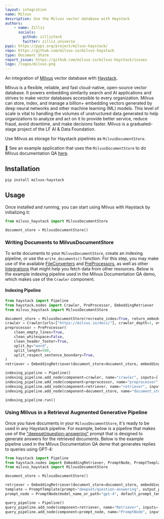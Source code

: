 ```yaml
---
layout: integration
name: Milvus
description: Use the Milvus vector database with Haystack
authors:
    - name: Zilliz 
      socials:
        github: zilliztech
        twitter: zilliz_universe
pypi: https://pypi.org/project/milvus-haystack/
repo: https://github.com/milvus-io/milvus-haystack
type: Document Store
report_issue: https://github.com/milvus-io/milvus-haystack/issues
logo: /logos/milvus.png
---
```


An integration of [Milvus](https://milvus.io/) vector database with [Haystack](https://haystack.deepset.ai/).

Milvus is a flexible, reliable, and fast cloud-native, open-source vector database. It powers embedding similarity search and AI applications and strives to make vector databases accessible to every organization. Milvus can store, index, and manage a billion+ embedding vectors generated by deep neural networks and other machine learning (ML) models. This level of scale is vital to handling the volumes of unstructured data generated to help organizations to analyze and act on it to provide better service, reduce fraud, avoid downtime, and make decisions faster.
Milvus is a graduated-stage project of the LF AI & Data Foundation.

Use Milvus as storage for Haystack pipelines as `MilvusDocumentStore`.

🚀 See an example application that uses the `MilvusDocumentStore` to do Milvus documentation QA [here](https://github.com/TuanaCelik/milvus-documentation-qa).

## Installation

```bash
pip install milvus-haystack
```

## Usage

Once installed and running, you can start using Milvus with Haystack by initializing it: 

```python
from milvus_haystack import MilvusDocumentStore

document_store = MilvusDocumentStore()
```

### Writing Documents to MilvusDocumentStore

To write documents to your `MilvusDocumentStore`, create an indexing pipeline, or use the `write_documents()` function.
For this step, you may make use of the available [FileConverters](https://docs.haystack.deepset.ai/v1.25/docs/file_converters) and [PreProcessors](https://docs.haystack.deepset.ai/v1.25/docs/preprocessor), as well as other [Integrations](/integrations) that might help you fetch data from other resources. Below is the example indexing pipeline used in the Milvus Documentation QA demo, which makes use of the `Crawler` component.

#### Indexing Pipeline

```python
from haystack import Pipeline
from haystack.nodes import Crawler, PreProcessor, EmbeddingRetriever
from milvus_haystack import MilvusDocumentStore

document_store = MilvusDocumentStore(recreate_index=True, return_embedding=True, similarity="cosine")
crawler = Crawler(urls=["https://milvus.io/docs/"], crawler_depth=1, overwrite_existing_files=True, output_dir="crawled_files")
preprocessor = PreProcessor(
    clean_empty_lines=True,
    clean_whitespace=False,
    clean_header_footer=True,
    split_by="word",
    split_length=500,
    split_respect_sentence_boundary=True,
)
retriever = EmbeddingRetriever(document_store=document_store, embedding_model="sentence-transformers/multi-qa-mpnet-base-dot-v1")

indexing_pipeline = Pipeline()
indexing_pipeline.add_node(component=crawler, name="crawler", inputs=['File'])
indexing_pipeline.add_node(component=preprocessor, name="preprocessor", inputs=['crawler'])
indexing_pipeline.add_node(component=retriever, name="retriever", inputs=['preprocessor'])
indexing_pipeline.add_node(component=document_store, name="document_store", inputs=['retriever'])

indexing_pipeline.run()
```

### Using Milvus in a Retrieval Augmented Generative Pipeline

Once you have documents in your `MilvusDocumentStore`, it's ready to be used in any Haystack pipeline. For example, below is a pipeline that makes use of the ["deepset/question-answering"](https://prompthub.deepset.ai/?prompt=deepset%2Fquestion-answering) prompt that is designed to generate answers for the retrieved documents. Below is the example pipeline used in the Milvus Documentation QA deme that generates replies to queries using GPT-4:

```python
from haystack import Pipeline
from haystack.nodes import EmbeddingRetriever, PromptNode, PromptTemplate, AnswerParser
from milvus_haystack import MilvusDocumentStore

document_store = MilvusDocumentStore()

retriever = EmbeddingRetriever(document_store=document_store, embedding_model="sentence-transformers/multi-qa-mpnet-base-dot-v1")
template = PromptTemplate(prompt="deepset/question-answering", output_parser=AnswerParser())
prompt_node = PromptNode(model_name_or_path="gpt-4", default_prompt_template=template, api_key=YOUR_OPENAI_API_KEY, max_length=200)

query_pipeline = Pipeline()
query_pipeline.add_node(component=retriever, name="Retriever", inputs=["Query"])
query_pipeline.add_node(component=prompt_node, name="PromptNode", inputs=["Retriever"])
```